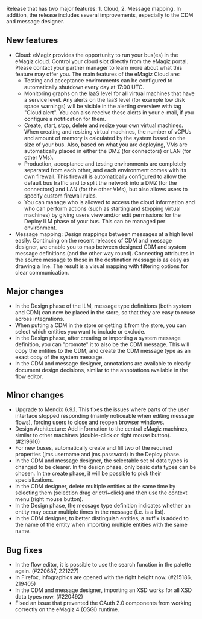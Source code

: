 Release that has two major features: 1. Cloud, 2. Message mapping. In addition, the release includes several improvements, especially to the CDM and message designer.
## New features
- Cloud: eMagiz provides the opportunity to run your bus(es) in the eMagiz cloud. Control your cloud slot directly from the eMagiz portal. Please contact your partner manager to learn more about what this feature may offer you. The main features of the eMagiz Cloud are:
  - Testing and acceptance environments can be configured to automatically shutdown every day at 17:00 UTC.
  - Monitoring graphs on the IaaS level for all virtual machines that have a service level. Any alerts on the IaaS level (for example low disk space warnings) will be visible in the alerting overview with tag "Cloud alert". You can also receive these alerts in your e-mail, if you configure a notification for them.
  - Create, start, stop, delete and resize your own virtual machines. When creating and resizing virtual machines, the number of vCPUs and amount of memory is calculated by the system based on the size of your bus. Also, based on what you are deploying, VMs are automatically placed in either the DMZ (for connectors) or LAN (for other VMs).
  - Production, acceptance and testing environments are completely separated from each other, and each environment comes with its own firewall. This firewall is automatically configured to allow the default bus traffic and to split the network into a DMZ (for the connectors) and LAN (for the other VMs), but also allows users to specify custom firewall rules.
  - You can manage who is allowed to access the cloud information and who can perform actions (such as starting and stopping virtual machines) by giving users view and/or edit permissions for the Deploy ILM phase of your bus. This can be managed per environment.
- Message mapping: Design mappings between messages at a high level easily. Continuing on the recent releases of CDM and message designer, we enable you to map between designed CDM and system message definitions (and the other way round). Connecting attributes in the source message to those in the destination message is as easy as drawing a line. The result is a visual mapping with filtering options for clear communication.
## Major changes
- In the Design phase of the ILM, message type definitions (both system and CDM) can now be placed in the store, so that they are easy to reuse across integrations.
- When putting a CDM in the store or getting it from the store, you can select which entities you want to include or exclude.
- In the Design phase, after creating or importing a system message definition, you can "promote" it to also be the CDM message. This will copy the entities to the CDM, and create the CDM message type as an exact copy of the system message.
- In the CDM and message designer, annotations are available to clearly document design decisions, similar to the annotations available in the flow editor.
## Minor changes
- Upgrade to Mendix 6.9.1. This fixes the issues where parts of the user interface stopped responding (mainly noticeable when editing message flows), forcing users to close and reopen browser windows.
- Design Architecture: Add information to the central eMagiz machines, similar to other machines (double-click or right mouse button). (#219610)
- For new buses, automatically create and fill two of the required properties (jms.username and jms.password) in the Deploy phase.
- In the CDM and message designer, the selectable set of data types is changed to be clearer. In the design phase, only basic data types can be chosen. In the create phase, it will be possible to pick their specializations.
- In the CDM designer, delete multiple entities at the same time by selecting them (selection drag or ctrl+click) and then use the context menu (right mouse button).
- In the Design phase, the message type definition indicates whether an entity may occur multiple times in the message (i.e. is a list).
- In the CDM designer, to better distinguish entities, a suffix is added to the name of the entity when importing multiple entities with the same name.
## Bug fixes
- In the flow editor, it is possible to use the search function in the palette again. (#220687, 221227)
- In Firefox, infographics are opened with the right height now. (#215186, 219405)
- In the CDM and message designer, importing an XSD works for all XSD data types now. (#220492)
- Fixed an issue that prevented the OAuth 2.0 components from working correctly on the eMagiz 4 (OSGi) runtime.
